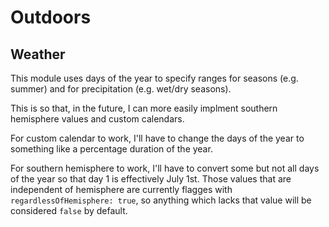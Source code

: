 # Outdoors
## Weather
This module uses days of the year to specify ranges for seasons (e.g. summer) and for precipitation (e.g. wet/dry seasons).

This is so that, in the future, I can more easily implment southern hemisphere values and custom calendars.

For custom calendar to work, I'll have to change the days of the year to something like a percentage duration of the year.

For southern hemisphere to work, I'll have to convert some but not all days of the year so that day 1 is effectively July 1st. Those values that are independent of hemisphere are currently flagges with `regardlessOfHemisphere: true`, so anything which lacks that value will be considered `false` by default.